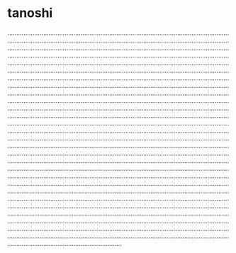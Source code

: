 # tanoshi
................................................................................................................................................................................................................................................................................................................................................................................................................................................................................................................................................................................................................................................................................................................................................................................................................................................................................................................................................................................................................................................................................................................................................................................................................................................................................................................................................................................................................................................................................................................................................................................................................................................................................................................................................................................................................................................................................................................................................................................................................................................................................................................................................................................................................................................................................................................................................................................................................................................................................................................................................................................................................................................................................................................................................................................................................................................................................................................................................................................................................................................................................................................................................................................................................................................................................................................................................................................................................................................................................................................................................................................................................................................................................